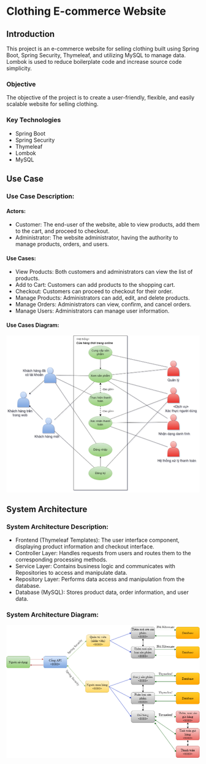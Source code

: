 # Clothing E-commerce Website

## Introduction

This project is an e-commerce website for selling clothing built using Spring Boot, Spring Security, Thymeleaf, and utilizing MySQL to manage data. Lombok is used to reduce boilerplate code and increase source code simplicity.

### Objective

The objective of the project is to create a user-friendly, flexible, and easily scalable website for selling clothing.

### Key Technologies

- Spring Boot
- Spring Security
- Thymeleaf
- Lombok
- MySQL

## Use Case

### Use Case Description:
#### Actors:

- Customer: The end-user of the website, able to view products, add them to the cart, and proceed to checkout.
- Administrator: The website administrator, having the authority to manage products, orders, and users.
#### Use Cases:

- View Products: Both customers and administrators can view the list of products.
- Add to Cart: Customers can add products to the shopping cart.
- Checkout: Customers can proceed to checkout for their order.
- Manage Products: Administrators can add, edit, and delete products.
- Manage Orders: Administrators can view, confirm, and cancel orders.
- Manage Users: Administrators can manage user information.

#### Use Cases Diagram:
![UseCase](images/UseCase.png)

## System Architecture

### System Architecture Description:
- Frontend (Thymeleaf Templates): The user interface component, displaying product information and checkout interface.
- Controller Layer: Handles requests from users and routes them to the corresponding processing methods.
- Service Layer: Contains business logic and communicates with Repositories to access and manipulate data.
- Repository Layer: Performs data access and manipulation from the database.
- Database (MySQL): Stores product data, order information, and user data.

### System Architecture Diagram:
![Architecture](images/Architecture.png)

